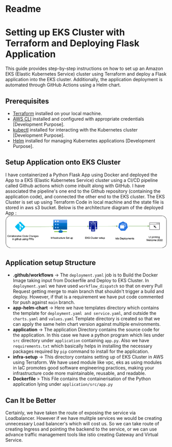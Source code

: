 # Readme
# Setting up EKS Cluster with Terraform and Deploying Flask Application

This guide provides step-by-step instructions on how to set up an Amazon EKS (Elastic Kubernetes Service) cluster using Terraform and deploy a Flask application into the EKS cluster. Additionally, the application deployment is automated through GitHub Actions using a Helm chart.

## Prerequisites

- [Terraform](https://www.terraform.io/downloads.html) installed on your local machine.
- [AWS CLI](https://aws.amazon.com/cli/) installed and configured with appropriate credentials [Development Purpose].
- [kubectl](https://kubernetes.io/docs/tasks/tools/install-kubectl/) installed for interacting with the Kubernetes cluster [Development Purpose].
- [Helm](https://helm.sh/docs/intro/install/) installed for managing Kubernetes applications [Development Purpose].

## Setup Application onto EKS Cluster

I have containerized a Python Flask App using Docker and deployed the App to a EKS (Elastic Kubernetes Service) cluster using a CI/CD pipeline called Github actions which come inbuilt along with GitHub. I have associated the pipeline's one end to the Github repository (containing the application code), and connected the other end to the EKS cluster. The EKS Cluster is set up using Terraform Code in local machine and the state file is stored in aws s3 bucket. Below is the architecture diagram of the deployed App :
![](architecture.png)


## Application setup Structure
 * __.github/workflows__ -> The `deployment.yaml` job is to Build the Docker Image taking input from Dockerfile and Deploy to EKS Cluster. In `deployment.yaml` we have used `workflow_dispatch` so that on every Pull Request getting merge to main branch that shouldn't trigger a build and deploy. However, if that is a requirement we have put code commented for push against `main` branch.
 * __app-helm-chart__ -> Here we have templates directory which contains the template for `deployment.yaml and service.yaml`, and outside the `charts.yaml` and `values.yaml` Template directory is created so that we can apply the same helm chart version against multiple environments.
 * __application__ -> The application Directory contains the source code for the application. In this case we have a python program which lies under `src` directory under `application` containing `app.py`. Also we have `requirements.txt` which basically helps in installing the necessary packages required by `pip` command to install for the application.
 * __infra-setup__ -> This directory contains setting up of EKS Cluster in AWS using Terraform. We have used module like vpc, eks as using modules in IaC promotes good software engineering practices, making your infrastructure code more maintainable, reusable, and readable.
 * __Dockerfile__ > This File contains the containerisation of the Python application lying under `application/src/app.py`

## Can It be Better

Certainly, we have taken the route of exposing the service via Loadbalancer. However if we have mulitple services we would be creating unnecessary Load balancer's which will cost us.
So we can take route of creating Ingress and pointing the backend to the service, or we can use advance traffic management tools like istio creating Gateway and Virtual Service.
